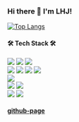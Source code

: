 <h3>Hi there 👋 I'm LHJ!</h3>

[![Top Langs](https://github-readme-stats.vercel.app/api/top-langs/?username=hjlee0820&layout=compact&theme=vue&langs_count=5)](https://github.com/hjlee0820)

<h4><b>🛠 Tech Stack 🛠</b></h4>
<p>
<img src="https://img.shields.io/badge/HTML5-E34F26?style=flat&logo=HTML5&logoColor=white"/></a>
<img src="https://img.shields.io/badge/CSS3-1572B6?style=flat&logo=CSS3&logoColor=white"/></a>
<img src="https://img.shields.io/badge/JavaScript-F7DF1E?style=flat&logo=JavaScript&logoColor=black"/></a>
</br>
<img src="https://img.shields.io/badge/JAVA-007396?style=flat&logo=java&logoColor=white"/></a>
<img src="https://img.shields.io/badge/Spring-6DB33F?style=flat&logo=Spring&logoColor=white"/></a>
<img src="https://img.shields.io/badge/Spring Boot-6DB33F?style=flat&logo=Spring Boot&logoColor=white"/></a>
<img src="https://img.shields.io/badge/Thymeleaf-005F0F?style=flat&logo=Thymeleaf&logoColor=white"/></a>
</br>
<img src="https://img.shields.io/badge/oracle-F80000?style=flat&logo=oracle&logoColor=white"/></a>
</br>
<img src="https://img.shields.io/badge/Eclipse IDE-2C2255?style=flat&logo=Eclipse IDE&logoColor=white"/></a>
<img src="https://img.shields.io/badge/Visual Studio Code-007ACC?style=flat&logo=Visual Studio Code&logoColor=white"/></a>
</br>
<img src="https://img.shields.io/badge/Git-F05032?style=flat&logo=Git&logoColor=white"/></a>
<img src="https://img.shields.io/badge/GitHub-181717?style=flat&logo=GitHub&logoColor=white"/></a>
</br>
</p>

<p align="center">
<!-- 튜토리얼 수준 -->
<!-- <img src="https://img.shields.io/badge/C Sharp-239120?style=flat&logo=C Sharp&logoColor=white"/></a> &nbsp -->
<!-- <img src="https://img.shields.io/badge/.NET-512BD4?style=flat&logo=.NET&logoColor=white"/></a> &nbsp -->
  
<!-- <img src="https://img.shields.io/badge/MySQL-4479A1?style=flat&logo=MySQL&logoColor=white"/></a> &nbsp -->
<!-- <img src="https://img.shields.io/badge/Microsoft SQL Server-CC2927?style=flat&logo=Microsoft SQL Server&logoColor=white"/></a> &nbsp -->

<!-- <img src="https://img.shields.io/badge/c-A8B9CC?style=flat&logo=c&logoColor=white"/></a> &nbsp -->

  
<!-- 버킷리스트 -->
<!-- <img src="https://img.shields.io/badge/React-61DAFB?style=flat&logo=React&logoColor=white"/></a> &nbsp -->
<!-- <img src="https://img.shields.io/badge/Vue.js-4FC08D?style=flat&logo=Vue.js&logoColor=white"/></a> &nbsp -->
<!-- <img src="https://img.shields.io/badge/Webpack-8DD6F9?style=flat&logo=Webpack&logoColor=white"/></a> &nbsp -->

<!-- <img src="https://img.shields.io/badge/Node.js-339933?style=flat&logo=Node.js&logoColor=white"/></a> &nbsp -->
<!-- <img src="https://img.shields.io/badge/MongoDB-47A248?style=flat&logo=MongoDB&logoColor=white"/></a> &nbsp -->
<!-- <img src="https://img.shields.io/badge/Amazon AWS-232F3E?style=flat&logo=Amazon%20AWS&logoColor=white"/></a> &nbsp -->
<!-- <img src="https://img.shields.io/badge/Docker-2496ED?style=flat&logo=Docker&logoColor=white"/></a> &nbsp -->

<!-- <img src="https://img.shields.io/badge/Android-3DDC84?style=flat&logo=Android&logoColor=white"/></a> &nbsp -->
<!-- <img src="https://img.shields.io/badge/WebAssembly-654FF0?style=flat&logo=WebAssembly&logoColor=white"/></a> &nbsp -->
<!-- <img src="https://img.shields.io/badge/c++-00599C?style=flat&logo=c%2B%2B&logoColor=white"/></a> &nbsp -->

<!-- <img src="https://img.shields.io/badge/Arduino-00979D?style=flat&logo=Arduino&logoColor=white"/></a> &nbsp -->
<!-- <img src="https://img.shields.io/badge/Raspberry Pi-A22846?style=flat&logo=Raspberry Pi&logoColor=white"/></a> &nbsp -->
</p>



#### [github-page](https://hjlee0820.github.io "github-page")




<!--
**hjlee0820/hjlee0820** is a ✨ _special_ ✨ repository because its `README.md` (this file) appears on your GitHub profile.

Here are some ideas to get you started:

- 🔭 I’m currently working on ...
- 🌱 I’m currently learning ...
- 👯 I’m looking to collaborate on ...
- 🤔 I’m looking for help with ...
- 💬 Ask me about ...
- 📫 How to reach me: ...
- 😄 Pronouns: ...
- ⚡ Fun fact: ...
-->
